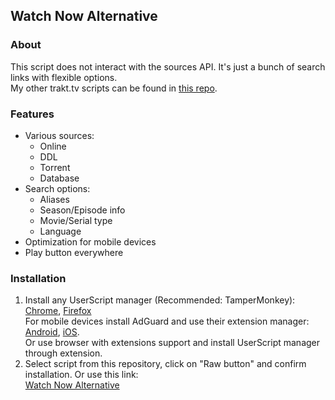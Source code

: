 ## Watch Now Alternative
### About
This script does not interact with the sources API. It's just a bunch of search links with flexible options.   
My other trakt.tv scripts can be found in [this repo](https://github.com/sergeyhist/trakt-scripts).
### Features
+ Various sources:
  - Online
  - DDL
  - Torrent
  - Database
+ Search options:
  - Aliases
  - Season/Episode info
  - Movie/Serial type
  - Language
+ Optimization for mobile devices
+ Play button everywhere
### Installation
1. Install any UserScript manager (Recommended: TamperMonkey):
[Chrome](https://chrome.google.com/webstore/detail/tampermonkey/dhdgffkkebhmkfjojejmpbldmpobfkfo), [Firefox](https://addons.mozilla.org/en-US/firefox/addon/tampermonkey/)   
For mobile devices install AdGuard and use their extension manager: [Android](https://adguard.com/en/adguard-android/overview.html), [iOS](https://adguard.com/en/adguard-ios/overview.html).   
Or use browser with extensions support and install UserScript manager through extension.
2. Select script from this repository, click on "Raw button" and confirm installation. Or use this link:  
[Watch Now Alternative](https://github.com/sergeyhist/trakt-watch-now-alternative/raw/main/trakt-watch-now-next.user.js)   
